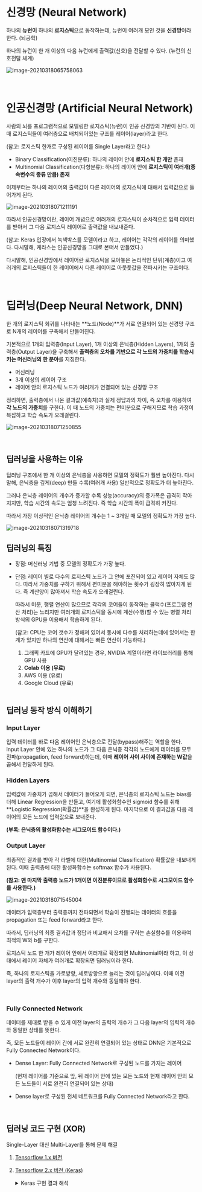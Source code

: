 # 신경망 (Neural Network)

하나의 **뉴런이** 하나의 **로지스틱**으로 동작하는데, 뉴런이 여러개 모인 것을 **신경망**이라 한다. (뇌공학)

하나의 뉴런이 한 개 이상의 다음 뉴런에게 출력값(신호)을 전달할 수 있다. (뉴런의 신호전달 체계)

![image-20210318065758063](md-images/nn.png)

<br>

# 인공신경망 (Artificial Neural Network)

사람의 뇌를 프로그램적으로 모델링한 로지스틱(뉴런)이 인공 신경망의 기반이 된다. 이때 로지스틱들이 여러층으로 배치되어있는 구조를 레이어(layer)라고 한다.

(참고: 로지스틱 한개로 구성된 레이어를 Single Layer라고 한다.)

- Binary Classification(이진분류): 하나의 레이어 안에 **로지스틱 한 개만** 존재
- Multinomial Classification(다항분류): 하나의 레이어 안에 **로지스틱이 여러개(종속변수의 종류 만큼) 존재**

이제부터는 하나의 레이어의 출력값이 다른 레이어의 로지스틱에 대해서 입력값으로 들어가게 된다.

![image-20210318071211191](md-images/ann.png)

따라서 인공신경망이란, 레이어 개념으로 여러개의 로지스틱이 순차적으로 입력 데이터를 받아서 그 다음 로지스틱 레이어로 출력값을 내보내준다.

(참고: Keras 입장에서 녹색박스를 모델이라고 하고, 레이어는 각각의 레이어를 의미했다. 다시말해, 케라스는 인공신경망을 그대로 본떠서 만들었다.)

다시말해, 인공신경망에서 레이어란 로지스틱을 모아놓은 논리적인 단위(계층)이고 여러개의 로지스틱들이 한 레이어에서 다른 레이어로 아웃풋값을 전파시키는 구조이다.

<br>

# 딥러닝(Deep Neural Network, DNN)

한 개의 로지스틱 회귀를 나타내는 **노드(Node)**가 서로 연결되어 있는 신경망 구조로 N개의 레이어를 구축해서 만들어진다.

기본적으로 1개의 입력층(Input Layer), 1개 이상의 은닉층(Hidden Layers), 1개의 출력층(Output Layer)을 구축해서 **출력층의 오차를 기반으로 각 노드의 가중치를 학습시키는 머신러닝의 한 분야**를 지칭한다.

- 머신러닝
- 3개 이상의 레이어 구조
- 레이어 안의 로지스틱 노드가 여러개가 연결되어 있는 신경망 구조

정리하면, 출력층에서 나온 결과값(예측치)과 실제 정답과의 차이, 즉 오차를 이용하여 **각 노드의 가중치**를 구한다. 이 때 노드의 가중치는 편미분으로 구해지므로 학습 과정이 복잡하고 학습 속도가 오래걸린다.

![image-20210318071250855](md-images/dnnn.png)

<br>

## 딥러닝을 사용하는 이유

딥러닝 구조에서 한 개 이상의 은닉층을 사용하면 모델의 정확도가 훨씬 높아진다. 다시말해, 은닉층을 깊게(deep) 만들 수록(여러개 사용) 일반적으로 정확도가 더 높아진다.

그러나  은닉층 레이어의 개수가 증가할 수록 성능(accuracy)의 증가폭은 급격히 작아지지만, 학습 시간의 속도는 엄청 느려진다. 즉 학습 시간의 폭이 급격히 커진다.

따라서 가장 이상적인 은닉층 레이어의 개수는 1 ~ 3개일 때 모델의 정확도가 가장 높다.

![image-20210318071319718](md-images/reason.png)

## **딥러닝의 특징**

- 장점: 머신러닝 기법 중 모델의 정확도가 가장 높다.

- 단점: 레이어 별로 다수의 로지스틱 노드가 그 안에 포진되어 있고 레이어 자체도 많다. 따라서 가중치를 구하기 위해서 편미분을 해야하는 횟수가 굉장히 많아지게 된다. 즉 계산양이 많아져서 학습 속도가 오래걸린다.

  따라서 미분, 행렬 연산이 많으므로 각각의 코어들이 동작하는 클럭수(프로그램 연산 처리)는 느리지만 여러개의 로지스틱을 동시에 계산(수행)할 수 있는 병렬 처리 방식의 GPU을 이용해서 학습하게 된다.

  (참고: CPU는 코어 갯수가 정해져 있어서 동시에 다수를 처리하는데에 있어서는 한계가 있지만 하나의 연산에 대해서는 빠른 연산이 가능하다.)

  1. 그래픽 카드에 GPU가 달려있는 경우, NVIDIA 계열이라면 라이브러리를 통해 GPU 사용
  2. **Colab 이용 (무료)**
  3. AWS 이용 (유료)
  4. Google Cloud (유료)
  
  <br>

## 딥러닝 동작 방식 이해하기

### **Input Layer**

입력 데이터를 바로 다음 레이어인 은닉층으로 전달(bypass)해주는 역할을 한다. Input Layer 안에 있는 하나의 노드가 그 다음 은닉층 각각의 노드에게 데이터를 모두 전파(propagation, feed forward)하는데, 이때 **레이어 사이 사이에 존재하는 W값**을 곱해서 전달하게 된다.

### **Hidden Layers**

입력값에 가중치가 곱해서 데이터가 들어오게 되면, 은닉층의 로지스틱 노드는 bias를 더해 Linear Regression을 만들고, 여기에 활성화함수인 sigmoid 함수를 취해 **Logistic Regression(확률값)**을 완성하게 된다. 마지막으로 이 결과값을 다음 레이어의 모든 노드에 입력값으로 보내준다.

**(부록: 은닉층의 활성화함수는 시그모이드 함수이다.)**

### **Output Layer**

최종적인 결과를 받아 각 라벨에 대한(Multinomial Classification) 확률값을 내보내게 된다. 이때 출력층에 대한 활성화함수는 softmax 함수가 사용된다.

**(참고: 맨 마지막 출력층 노드가 1개이면 이진분류이므로 활성화함수로 시그모이드 함수를 사용한다.)**

![image-20210318071545004](md-images/dl.png)

데이터가 입력층부터 출력층까지 전파되면서 학습이 진행되는 데이터의 흐름을 propagation 또는 feed forward라고 한다.

따라서, 딥러닝의 최종 결과값과 정답과 비교해서 오차를 구하는 손실함수를 이용하여 최적의 W와 b를 구한다.

로지스틱 노드 한 개가 레이어 안에서 여러개로 확장되면 Multinomial이라 하고, 이 상태에서 레이어 자체가 여러개로 확장되면 딥러닝이라 한다.

즉, 하나의 로지스틱을 가로방향, 세로방향으로 늘리는 것이 딥러닝이다. 이때 이전 layer의 출력 개수가 이후 layer의 입력 개수와 동일해야 한다.

<br>

### **Fully Connected Network**

데이터를 제대로 받을 수 있게 이전 layer의 출력의 개수가 그 다음 layer의 입력의 개수와 동일한 상태를 뜻한다.

즉, 모든 노드들이 레이어 간에 서로 완전히 연결되어 있는 상태로 DNN은 기본적으로 Fully Connected Network이다.

- Dense Layer: Fully Connected Network로 구성된 노드를 가지는 레이어

  (현재 레이어를 기준으로 앞, 뒤 레이어 안에 있는 모든 노드와 현재 레이어 안의 모든 노드들이 서로 완전히 연결되어 있는 상태)

- Dense layer로 구성된 전체 네트워크를 Fully Connected Network라고 한다.

  <br>

## 딥러닝 코드 구현 (XOR)

Single-Layer 대신 Multi-Layer를 통해 문제 해결

1. [Tensorflow 1.x 버전](https://github.com/sammitako/TIL/blob/master/Deep%20Learning/source-code/DL_0316(1).ipynb)

2. [Tensorflow 2.x 버전 (Keras)](https://github.com/sammitako/TIL/blob/master/Deep%20Learning/source-code/DL_0316(2).ipynb)

   <details>
     <summary>Keras 구현 결과 해석</summary>
     <br>
     <p>
       결과가 잘 안나오므로 hyper-parameter 중 활성화 함수를 시그모이드 함수에서 렐루 함수로 바꿔보았다.
     </p>
     <p>
       그런데도 예측 결과가 계속 달라진다? W, b가 처음에 랜덤으로 지정되었기 때문이다!
     </p>
   </details>

   

   

